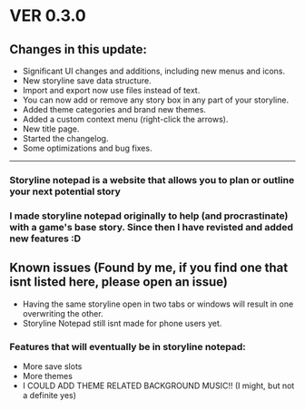 # VER 0.3.0

## Changes in this update:
  - Significant UI changes and additions, including new menus and icons.
  - New storyline save data structure.
  - Import and export now use files instead of text.
  - You can now add or remove any story box in any part of your storyline.
  - Added theme categories and brand new themes.
  - Added a custom context menu (right-click the arrows).
  - New title page.
  - Started the changelog.
  - Some optimizations and bug fixes.  

---

### Storyline notepad is a website that allows you to plan or outline your next potential story

### I made storyline notepad originally to help (and procrastinate) with a game's base story. Since then I have revisted and added new features :D

## Known issues (Found by me, if you find one that isnt listed here, please open an issue)
  - Having the same storyline open in two tabs or windows will result in one overwriting the other.
  - Storyline Notepad still isnt made for phone users yet.

### Features that will eventually be in storyline notepad:
- More save slots
- More themes
- I COULD ADD THEME RELATED BACKGROUND MUSIC!! (I might, but not a definite yes)
